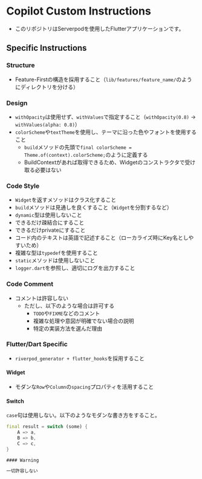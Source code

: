 # Copilot Custom Instructions

- このリポジトリはServerpodを使用したFlutterアプリケーションです。

## Specific Instructions

### Structure

- Feature-Firstの構造を採用すること（`lib/features/feature_name/`のようにディレクトリを分ける）

### Design

- `withOpacity`は使用せず、`withValues`で指定すること（`withOpacity(0.8)` -> `withValues(alpha: 0.8)`）
- `colorScheme`や`textTheme`を使用し、テーマに沿った色やフォントを使用すること
    - `build`メソッドの先頭で`final colorScheme = Theme.of(context).colorScheme;`のように定義する
    - BuildContextがあれば取得できるため、Widgetのコンストラクタで受け取る必要はない

### Code Style

- `Widget`を返すメソッドはクラス化すること
- `build`メソッドは見通しを良くすること（`Widget`を分割するなど）
- `dynamic`型は使用しないこと
- できるだけ疎結合にすること
- できるだけprivateにすること
- コード内のテキストは英語で記述すること（ローカライズ時にKey名としやすいため）
- 複雑な型は`typedef`を使用すること
- `static`メソッドは使用しないこと
- `logger.dart`を参照し、適切にログを出力すること

### Code Comment

- コメントは許容しない
    - ただし、以下のような場合は許可する
        - `TODO`や`FIXME`などのコメント
        - 複雑な処理や意図が明確でない場合の説明
        - 特定の実装方法を選んだ理由

### Flutter/Dart Specific

- `riverpod_generator + flutter_hooks`を採用すること

#### Widget

- モダンな`Row`や`Column`の`spacing`プロパティを活用すること

#### Switch

`case`句は使用しない。以下のようなモダンな書き方をすること。

```dart
final result = switch (some) {
    A => a,
    B => b,
    C => c,
}

#### Warning

一切許容しない